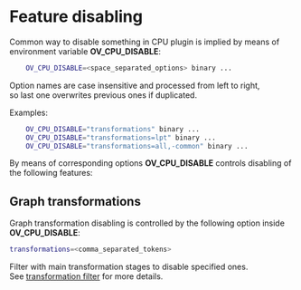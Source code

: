 # Feature disabling

Common way to disable something in CPU plugin is implied by means of environment variable **OV_CPU_DISABLE**:
```sh
    OV_CPU_DISABLE=<space_separated_options> binary ...
```
Option names are case insensitive and processed from left to right,\
so last one overwrites previous ones if duplicated.

Examples:
```sh
    OV_CPU_DISABLE="transformations" binary ...
    OV_CPU_DISABLE="transformations=lpt" binary ...
    OV_CPU_DISABLE="transformations=all,-common" binary ...
```

By means of corresponding options **OV_CPU_DISABLE** controls disabling of the following features:

## Graph transformations

Graph transformation disabling is controlled by the following option inside **OV_CPU_DISABLE**:
```sh
transformations=<comma_separated_tokens>
```
Filter with main transformation stages to disable specified ones.\
See [transformation filter](debug_caps_filters.md#transformation-filter) for more details.
